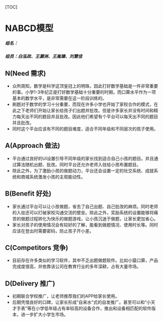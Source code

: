 [TOC]
# NABCD模型
##### 组名：
##### 组员：白泓政、王灏洲、王胤臻、刘慧佳

## N(Need 需求)
* 众所周知，数学是科学这顶皇冠上的明珠，因此打好数学基础是一件非常重要的事。小学1-3年纪正是打好数学基础十分重要的时期，而口算水平作为一项基本的数学水平，是非常需要在这一阶段训练的。
* 刷题对于数学的学习十分重要，而现在许多小学也开始了家校合作的模式，在此之下老师们开始让家长给孩子们出题并批改。但是许多家长并没有时间和精力每天出不同的题目并且批改。因此他们希望有个平台可以每天出不同的题目并且批改。
* 同时这个平台应该有不同的题目难度，适合不同年级和不同层次的孩子使用。
## A(Approach 做法)  
* 平台通过良好的UI设置引导不同年级的家长找到适合自己小孩的题目。并且通过算法随机出题、批改。同时平台还允许老师入驻给小孩布置题目。
* 除此之外，为了激励小孩的做题动力，平台还会设置一定的社交系统、成就系统和商城系统激发小孩的主观能动性。
## B(Benefit 好处)
* 家长通过平台可以让小孩做题，省去了自己出题、自己批改的麻烦。同时老师的入驻还可以打破家校沟通交流的壁垒。除此之外，奖励系统的设置能够将痛苦的做题过程转化为快乐的做题游戏，让小孩沉迷于做题，让家长更加省心。
* 家长对孩子的使用情况会有较好的了解，能看到做题情况、使用时长等。同时应该在登出时需要密码，防止孩子开小差。
## C(Competitors 竞争)
* 目前存在许多类似的学习软件，其中不乏出题做题软件。比如小猿口算，产品完成度很高，并依靠该公司在教育行业的多年深耕，占有大量市场。
## D(Delivery 推广)
* 初期联合学校推广，让老师推荐我们的APP给家长使用。
* 后期凭借良好的口碑，让家长形成“自来水”式的自发推广。甚至可以和“小天才手表”等在小学低年级占有率较高的设备合作，推出和设备相匹配的软件版本，进一步扩大小学生市场。
